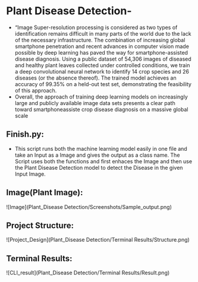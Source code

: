 # Plant Disease Detection-
- “Image Super-resolution processing is considered as two types of identification remains difficult in many parts of the world due to the lack of the necessary infrastructure. The combination of increasing global smartphone penetration and recent advances in computer vision made possible by deep learning has paved the way for smartphone-assisted disease diagnosis. Using a public dataset of 54,306 images of diseased and healthy plant leaves collected under controlled conditions, we train a deep convolutional neural network to identify 14 crop species and
26 diseases (or the absence thereof). The trained model achieves an accuracy of 99.35% on a held-out test set, demonstrating the feasibility of this approach.<br> 
- Overall, the approach of training deep learning models on increasingly large and publicly available image data sets presents a clear path toward smartphoneassiste crop disease diagnosis on a massive global scale<br>
## Finish.py:
- This script runs both the machine learning model easily in one file and take an Input as a Image and gives the output as a class name. The Script uses both the functions and first enhaces the Image and then use the Plant Disease Detection model to detect the Disease in the given Input Image.<br>
## Image(Plant Image):
![Image](Plant_Disease Detection/Screenshots/Sample_output.png)
## Project Structure:
![Project_Design](Plant_Disease Detection/Terminal Results/Structure.png)
## Terminal Results:
![CLI_result](Plant_Disease Detection/Terminal Results/Result.png)
